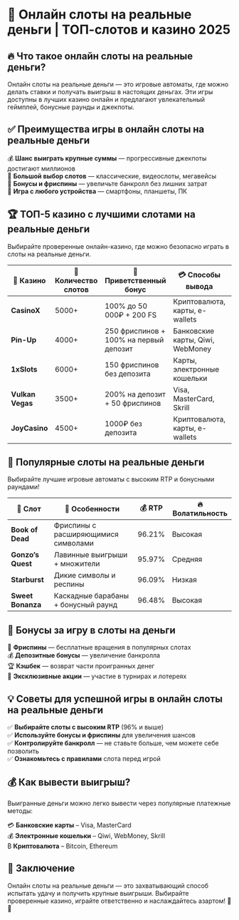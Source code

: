 # 🎰 Онлайн слоты на реальные деньги | ТОП-слотов и казино 2025  

## 🔥 Что такое онлайн слоты на реальные деньги?  
Онлайн слоты на реальные деньги — это игровые автоматы, где можно делать ставки и получать выигрыш в настоящих деньгах. Эти игры доступны в лучших казино онлайн и предлагают увлекательный геймплей, бонусные раунды и джекпоты.  

## ✅ Преимущества игры в онлайн слоты на реальные деньги  
💰 **Шанс выиграть крупные суммы** — прогрессивные джекпоты достигают миллионов  
🎲 **Большой выбор слотов** — классические, видеослоты, мегавейсы  
🎁 **Бонусы и фриспины** — увеличьте банкролл без лишних затрат  
📱 **Игра с любого устройства** — смартфоны, планшеты, ПК  

## 🏆 ТОП-5 казино с лучшими слотами на реальные деньги  
Выбирайте проверенные онлайн-казино, где можно безопасно играть в слоты на реальные деньги.  

| 🏅 Казино | 🎰 Количество слотов | 🎁 Приветственный бонус | 💳 Способы вывода | 🌟 Оценка |  
|-----------|------------------|--------------------|---------------|-----------|  
| **CasinoX** | 5000+ | 100% до 50 000₽ + 200 FS | Криптовалюта, карты, e-wallets | ⭐⭐⭐⭐⭐ |  
| **Pin-Up** | 4000+ | 250 фриспинов + 100% на первый депозит | Банковские карты, Qiwi, WebMoney | ⭐⭐⭐⭐⭐ |  
| **1xSlots** | 6000+ | 150 фриспинов без депозита | Карты, электронные кошельки | ⭐⭐⭐⭐ |  
| **Vulkan Vegas** | 3500+ | 200% на депозит + 50 фриспинов | Visa, MasterCard, Skrill | ⭐⭐⭐⭐ |  
| **JoyCasino** | 4500+ | 1000₽ без депозита | Криптовалюта, карты, e-wallets | ⭐⭐⭐⭐ |  

## 🎲 Популярные слоты на реальные деньги  
Выбирайте лучшие игровые автоматы с высоким RTP и бонусными раундами!  

| 🎰 Слот | 🎡 Особенности | 💰 RTP | 🔥 Волатильность |  
|---------|-------------|--------|---------------|  
| **Book of Dead** | Фриспины с расширяющимися символами | 96.21% | Высокая |  
| **Gonzo’s Quest** | Лавинные выигрыши + множители | 95.97% | Средняя |  
| **Starburst** | Дикие символы и респины | 96.09% | Низкая |  
| **Sweet Bonanza** | Каскадные барабаны + бонусный раунд | 96.48% | Высокая |  

## 🎁 Бонусы за игру в слоты на деньги  
🎉 **Фриспины** — бесплатные вращения в популярных слотах  
💰 **Депозитные бонусы** — увеличение банкролла  
🏆 **Кэшбек** — возврат части проигранных денег  
🎫 **Эксклюзивные акции** — участие в турнирах и лотереях  

## 💡 Советы для успешной игры в онлайн слоты на реальные деньги  
✅ **Выбирайте слоты с высоким RTP** (96% и выше)  
✅ **Используйте бонусы и фриспины** для увеличения шансов  
✅ **Контролируйте банкролл** — не ставьте больше, чем можете себе позволить  
✅ **Ознакомьтесь с правилами** слота перед игрой  

## 💰 Как вывести выигрыш?  
Выигранные деньги можно легко вывести через популярные платежные методы:  

💳 **Банковские карты** – Visa, MasterCard  
💰 **Электронные кошельки** – Qiwi, WebMoney, Skrill  
₿ **Криптовалюта** – Bitcoin, Ethereum  

## 🏁 Заключение  
Онлайн слоты на реальные деньги — это захватывающий способ испытать удачу и получить крупные выигрыши. Выбирайте проверенные казино, играйте ответственно и наслаждайтесь азартом! 🎰💵  


